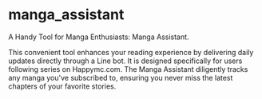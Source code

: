 # manga_assistant

A Handy Tool for Manga Enthusiasts: Manga Assistant.

This convenient tool enhances your reading experience by delivering daily updates directly through a Line bot. It is designed specifically for users following series on Happymc.com. The Manga Assistant diligently tracks any manga you've subscribed to, ensuring you never miss the latest chapters of your favorite stories.
